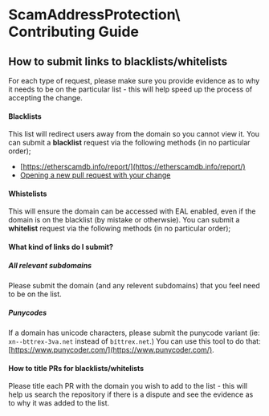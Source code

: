 # ScamAddressProtection\ Contributing Guide

## How to submit links to blacklists/whitelists

For each type of request, please make sure you provide evidence as to why it needs to be on the particular list - this will help speed up the process of accepting the change.

#### Blacklists

This list will redirect users away from the domain so you cannot view it. You can submit a **blacklist** request via the following methods (in no particular order);

- [https://etherscamdb.info/report/](https://etherscamdb.info/report/)
- [Opening a new pull request with your change](https://github.com/franz101/ScamAddressProtection/compare)

#### Whistelists

This will ensure the domain can be accessed with EAL enabled, even if the domain is on the blacklist (by mistake or otherwsie). You can submit a **whitelist** request via the following methods (in no particular order);

#### What kind of links do I submit?

##### All relevant subdomains

Please submit the domain (and any relevent subdomains) that you feel need to be on the list.

##### Punycodes

If a domain has unicode characters, please submit the punycode variant (ie: `xn--bttrex-3va.net` instead of `bíttrex.net`.) You can use this tool to do that: [https://www.punycoder.com/](https://www.punycoder.com/).

#### How to title PRs for blacklists/whitelists

Please title each PR with the domain you wish to add to the list - this will help us search the repository if there is a dispute and see the evidence as to why it was added to the list.
